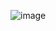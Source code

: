 ![image](https://user-images.githubusercontent.com/84760072/220568318-d01c605b-4833-402a-8c9b-6127a459825f.png)
